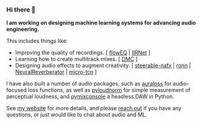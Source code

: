 ### Hi there 👋

**I am working on designing machine learning systems for advancing audio engineering.** 

This includes things like:
- Improving the quality of recordings.    [ [flowEQ](https://floweq.ml/) | [IIRNet](https://github.com/csteinmetz1/IIRNet) ]
- Learning how to create multitrack mixes.   [ [DMC](https://csteinmetz1.github.io/dmc-icassp2021/) ]
- Designing audio effects to augment creativity.   [ [steerable-nafx](https://github.com/csteinmetz1/steerable-nafx) | [ronn](https://csteinmetz1.github.io/ronn/) | [NeuralReverberator](https://www.christiansteinmetz.com/projects-blog/neuralreverberator) | [micro-tcn](https://csteinmetz1.github.io/tcn-audio-effects/) ]

I have also built a number of audio packages, such as [auraloss](https://github.com/csteinmetz1/auraloss) for audio-focused loss functions, as well as [pyloudnorm]() for simple measurement of perceptual loudness, and [pymixconsole](https://github.com/csteinmetz1/pymixconsole) a headless DAW in Python.

See [my website](https://www.christiansteinmetz.com/) for more details, and please [reach out](mailto:c.j.steinmetz@qmul.ac.uk) if you have any questions, or just would like to chat about audio and ML.
